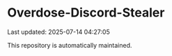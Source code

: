 # Overdose-Discord-Stealer

Last updated: 2025-07-14 04:27:05

This repository is automatically maintained.
